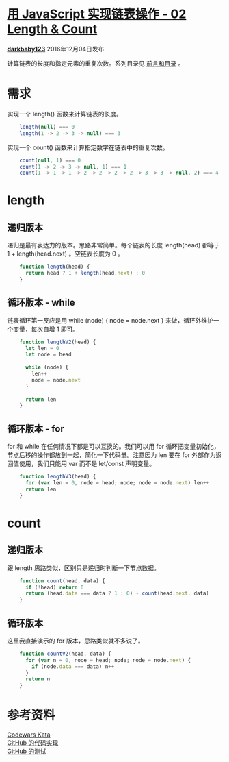 # [用 JavaScript 实现链表操作 - 02 Length & Count][0]

[**darkbaby123**][4] 2016年12月04日发布 


计算链表的长度和指定元素的重复次数。系列目录见 [前言和目录][5] 。

# 需求

实现一个 length() 函数来计算链表的长度。
```js
    length(null) === 0
    length(1 -> 2 -> 3 -> null) === 3
```
实现一个 count() 函数来计算指定数字在链表中的重复次数。
```js
    count(null, 1) === 0
    count(1 -> 2 -> 3 -> null, 1) === 1
    count(1 -> 1 -> 1 -> 2 -> 2 -> 2 -> 2 -> 3 -> 3 -> null, 2) === 4
```
# length

## 递归版本

递归是最有表达力的版本。思路非常简单。每个链表的长度 length(head) 都等于 1 + length(head.next) 。空链表长度为 0 。
```js
    function length(head) {
      return head ? 1 + length(head.next) : 0
    }
```
## 循环版本 - while

链表循环第一反应是用 while (node) { node = node.next } 来做，循环外维护一个变量，每次自增 1 即可。
```js
    function lengthV2(head) {
      let len = 0
      let node = head
    
      while (node) {
        len++
        node = node.next
      }
    
      return len
    }
```
## 循环版本 - for

for 和 while 在任何情况下都是可以互换的。我们可以用 for 循环把变量初始化，节点后移的操作都放到一起，简化一下代码量。注意因为 len 要在 for 外部作为返回值使用，我们只能用 var 而不是 let/const 声明变量。
```js
    function lengthV3(head) {
      for (var len = 0, node = head; node; node = node.next) len++
      return len
    }
```
# count

## 递归版本

跟 length 思路类似，区别只是递归时判断一下节点数据。
```js
    function count(head, data) {
      if (!head) return 0
      return (head.data === data ? 1 : 0) + count(head.next, data)
    }
```
## 循环版本

这里我直接演示的 for 版本，思路类似就不多说了。
```js
    function countV2(head, data) {
      for (var n = 0, node = head; node; node = node.next) {
        if (node.data === data) n++
      }
      return n
    }
```
# 参考资料

[Codewars Kata][6]  
[GitHub 的代码实现][7]  
[GitHub 的测试][8]

[0]: /a/1190000007689904
[1]: /t/javascript/blogs
[2]: /t/%E9%93%BE%E8%A1%A8/blogs
[3]: /t/%E7%AE%97%E6%B3%95/blogs
[4]: /u/darkbaby123
[5]: https://segmentfault.com/a/1190000007543189
[6]: https://www.codewars.com/kata/linked-lists-length-and-count/javascript
[7]: https://github.com/darkbaby123/algorithm-linked-list/blob/master/lib/02-length-and-count.js
[8]: https://github.com/darkbaby123/algorithm-linked-list/blob/master/test/02-length-and-count.test.js